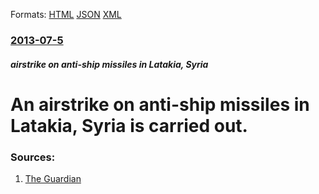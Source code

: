 
Formats: [HTML](/news/2013/07/5/an-airstrike-on-anti-ship-missiles-in-latakia-syria-is-carried-out.html)  [JSON](/news/2013/07/5/an-airstrike-on-anti-ship-missiles-in-latakia-syria-is-carried-out.json)  [XML](/news/2013/07/5/an-airstrike-on-anti-ship-missiles-in-latakia-syria-is-carried-out.xml)  

### [2013-07-5](/news/2013/07/5/index.md)

##### airstrike on anti-ship missiles in Latakia, Syria
# An airstrike on anti-ship missiles in Latakia, Syria is carried out.




### Sources:

1. [The Guardian](http://www.guardian.co.uk/world/2013/jul/14/israel-accused-russian-missiles-syria)
